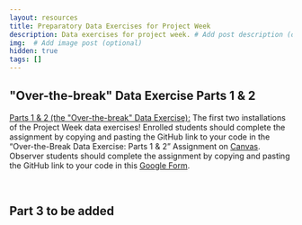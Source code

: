 ```yaml
---
layout: resources
title: Preparatory Data Exercises for Project Week
description: Data exercises for project week. # Add post description (optional)
img:  # Add image post (optional)
hidden: true
tags: []
---
```


## "Over-the-break" Data Exercise Parts 1 & 2

[Parts 1 & 2 (the "Over-the-break" Data Exercise):](https://docs.google.com/document/d/1CRU5y3CGDYsaPv1FBkQhJ8ESTtem70RHQ1Q3AmVdOv0/edit) The first two installations of the Project Week data exercises! Enrolled students should complete the assignment by copying and pasting the GitHub link to your code in the “Over-the-Break Data Exercise: Parts 1 & 2” Assignment on [Canvas](https://develop.fiu.edu/courses/abcd-repronim-course-reproducible-analyses-of-abcd-data). Observer students should complete the assignment by copying and pasting the GitHub link to your code in this [Google Form](https://docs.google.com/forms/d/e/1FAIpQLSe537NZ0jD6pj52RctDIQPjOxiSQJQK53XNXI7YY-wZEAE7Cw/viewform?usp=sf_link).

<br/>

## Part 3 to be added
